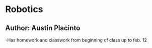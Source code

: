 # Robotics
## Author: Austin Placinto
-Has homework and classwork from beginning of class up to feb. 12
